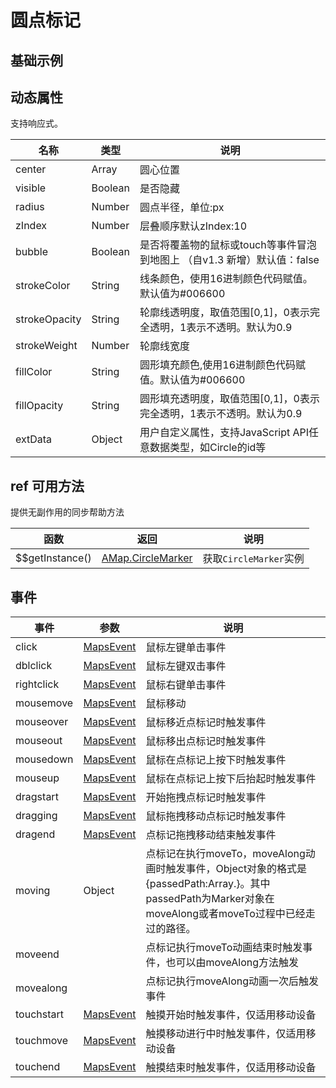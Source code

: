 # 圆点标记

## 基础示例

<vuep template="#example"></vuep>

<script v-pre type="text/x-template" id="example">

   <template>
     <div class="amap-page-container">
        <el-amap vid="amapDemo" :zoom="zoom" :center="center" class="amap-demo">
          <el-amap-circle-marker v-for="marker in markers" :center="marker.center" :radius="marker.radius" :fill-color="marker.fillColor" :fill-opacity="marker.fillOpacity" :events="marker.events"></el-amap-circle-marker>
        </el-amap>
      </div>
  </template>

  <style>
    .amap-page-container {
      height: 200px;
    }
  </style>

  <script>
    module.exports = {
      data () {
        return {
          zoom: 12,
          center: [121.5273285, 31.21515044],
          markers: [
            {
              center: [121.5273285, 31.21515044],
              radius: 20,
              fillOpacity: 1,
              fillColor: 'rgba(0,0,255,1)',
              events: {
                click: () => {
                  alert('click');
                }
              }
            }
          ]
        }
      }
    };
  </script>

</script>


## 动态属性
支持响应式。

名称 | 类型 | 说明
---|---|---|
center | Array | 圆心位置
visible | Boolean | 是否隐藏
radius | Number | 圆点半径，单位:px
zIndex | Number | 层叠顺序默认zIndex:10
bubble | Boolean | 是否将覆盖物的鼠标或touch等事件冒泡到地图上 （自v1.3 新增）默认值：false
strokeColor | String | 线条颜色，使用16进制颜色代码赋值。默认值为#006600
strokeOpacity | String | 轮廓线透明度，取值范围[0,1]，0表示完全透明，1表示不透明。默认为0.9
strokeWeight | Number | 轮廓线宽度
fillColor | String | 圆形填充颜色,使用16进制颜色代码赋值。默认值为#006600
fillOpacity | String | 圆形填充透明度，取值范围[0,1]，0表示完全透明，1表示不透明。默认为0.9
extData | Object | 用户自定义属性，支持JavaScript API任意数据类型，如Circle的id等

## ref 可用方法
提供无副作用的同步帮助方法

函数 | 返回 | 说明
---|---|---|
$$getInstance() | [AMap.CircleMarker](http://lbs.amap.com/api/javascript-api/reference/overlay#CircleMarker) | 获取`CircleMarker`实例


## 事件

事件 | 参数 | 说明
---|---|---|
click | [MapsEvent](http://lbs.amap.com/api/javascript-api/reference/event/#MapsEvent) | 鼠标左键单击事件
dblclick | [MapsEvent](http://lbs.amap.com/api/javascript-api/reference/event/#MapsEvent) | 鼠标左键双击事件
rightclick | [MapsEvent](http://lbs.amap.com/api/javascript-api/reference/event/#MapsEvent) | 鼠标右键单击事件
mousemove | [MapsEvent](http://lbs.amap.com/api/javascript-api/reference/event/#MapsEvent) | 鼠标移动
mouseover | [MapsEvent](http://lbs.amap.com/api/javascript-api/reference/event/#MapsEvent) | 鼠标移近点标记时触发事件
mouseout | [MapsEvent](http://lbs.amap.com/api/javascript-api/reference/event/#MapsEvent) | 鼠标移出点标记时触发事件
mousedown | [MapsEvent](http://lbs.amap.com/api/javascript-api/reference/event/#MapsEvent) | 鼠标在点标记上按下时触发事件
mouseup | [MapsEvent](http://lbs.amap.com/api/javascript-api/reference/event/#MapsEvent) | 鼠标在点标记上按下后抬起时触发事件
dragstart | [MapsEvent](http://lbs.amap.com/api/javascript-api/reference/event/#MapsEvent) | 开始拖拽点标记时触发事件
dragging | [MapsEvent](http://lbs.amap.com/api/javascript-api/reference/event/#MapsEvent) | 鼠标拖拽移动点标记时触发事件
dragend | [MapsEvent](http://lbs.amap.com/api/javascript-api/reference/event/#MapsEvent) | 点标记拖拽移动结束触发事件
moving | Object | 点标记在执行moveTo，moveAlong动画时触发事件，Object对象的格式是{passedPath:Array.<LngLat>}。其中passedPath为Marker对象在moveAlong或者moveTo过程中已经走过的路径。
moveend | |点标记执行moveTo动画结束时触发事件，也可以由moveAlong方法触发
movealong | |点标记执行moveAlong动画一次后触发事件
touchstart | [MapsEvent](http://lbs.amap.com/api/javascript-api/reference/event/#MapsEvent) | 触摸开始时触发事件，仅适用移动设备
touchmove | [MapsEvent](http://lbs.amap.com/api/javascript-api/reference/event/#MapsEvent) | 触摸移动进行中时触发事件，仅适用移动设备
touchend | [MapsEvent](http://lbs.amap.com/api/javascript-api/reference/event/#MapsEvent) | 触摸结束时触发事件，仅适用移动设备
